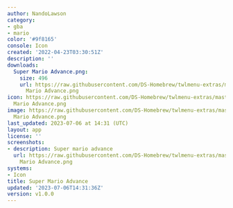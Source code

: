 ```yaml
---
author: NandoLawson
category:
- gba
- mario
color: '#9f8165'
console: Icon
created: '2022-04-23T03:30:51Z'
description: ''
downloads:
  Super Mario Advance.png:
    size: 496
    url: https://raw.githubusercontent.com/DS-Homebrew/twlmenu-extras/master/_nds/TWiLightMenu/icons/Super
      Mario Advance.png
icon: https://raw.githubusercontent.com/DS-Homebrew/twlmenu-extras/master/_nds/TWiLightMenu/icons/Super
  Mario Advance.png
image: https://raw.githubusercontent.com/DS-Homebrew/twlmenu-extras/master/_nds/TWiLightMenu/icons/Super
  Mario Advance.png
last_updated: 2023-07-06 at 14:31 (UTC)
layout: app
license: ''
screenshots:
- description: Super mario advance
  url: https://raw.githubusercontent.com/DS-Homebrew/twlmenu-extras/master/_nds/TWiLightMenu/icons/Super
    Mario Advance.png
systems:
- Icon
title: Super Mario Advance
updated: '2023-07-06T14:31:36Z'
version: v1.0.0
---
```

